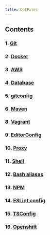 ```yaml
---
title: DotFiles
---  
```

## Contents

### 1. [Git](Git.md)

### 2. [Docker](Docker.md)

### 3. [AWS](AWS.md)

### 4. [Database](Database.md)

### 5. [gitconfig](gitconfig.md)

### 6. [Maven](Maven.md)

### 8. [Vagrant](Vagrantfile.md)

### 9. [EditorConfig](editorconfig.md)

### 10. [Proxy](Proxy.md)

### 11. [Shell](Shell.md)

### 12. [Bash aliases](bash_aliases.md)

### 13. [NPM](npm.md)

### 14. [ESLint config](eslintrc.md)

### 15. [TSConfig](tsconfig.md)

### 16. [Openshift](oc.md)
